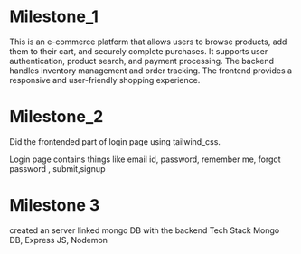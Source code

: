 # Milestone_1
This is an e-commerce platform that allows users to browse products, add them to their cart, and securely complete purchases.
It supports user authentication, product search, and payment processing. 
The backend handles inventory management and order tracking. 
The frontend provides a responsive and user-friendly shopping experience.
# Milestone_2
 Did the frontended part of login page using tailwind_css.
 
 Login page contains things like email id, password, remember me, forgot password , submit,signup
# Milestone 3
 created an server
 linked mongo DB with the backend Tech Stack
 Mongo DB, Express JS, Nodemon
